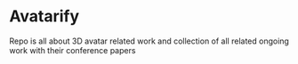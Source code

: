 # Avatarify
Repo is all about 3D avatar related work and collection of all related ongoing work with their conference papers

